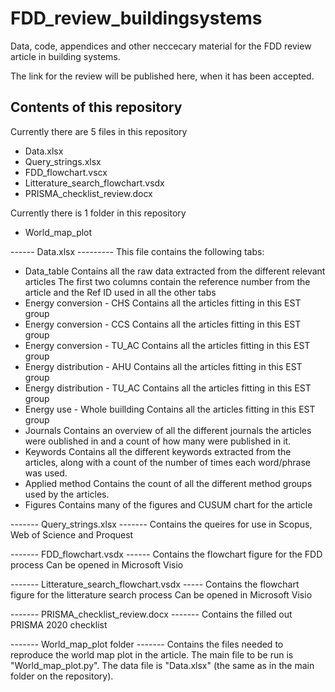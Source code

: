 # FDD_review_buildingsystems
Data, code, appendices and other neccecary material for the FDD review article in building systems.

The link for the review will be published here, when it has been accepted. 


## Contents of this repository
Currently there are 5 files in this repository
- Data.xlsx
- Query_strings.xlsx
- FDD_flowchart.vscx
- Litterature_search_flowchart.vsdx
- PRISMA_checklist_review.docx

Currently there is 1 folder in this repository
- World_map_plot

------ Data.xlsx ---------
This file contains the following tabs:
- Data_table
    Contains all the raw data extracted from the different relevant articles
    The first two columns contain the reference number from the article and the Ref ID used in all the other tabs
- Energy conversion - CHS
    Contains all the articles fitting in this EST group
- Energy conversion - CCS
    Contains all the articles fitting in this EST group
- Energy conversion - TU_AC
    Contains all the articles fitting in this EST group
- Energy distribution - AHU
    Contains all the articles fitting in this EST group
- Energy distribution - TU_AC
    Contains all the articles fitting in this EST group
- Energy use - Whole buillding
    Contains all the articles fitting in this EST group
- Journals
    Contains an overview of all the different journals the articles were oublished in and a count of how many were published in it.
- Keywords
    Contains all the different keywords extracted from the articles, along with a count of the number of times each word/phrase was used.
- Applied method
    Contains the count of all the different method groups used by the articles.
- Figures
    Contains many of the figures and CUSUM chart for the article

------- Query_strings.xlsx -------
Contains the queires for use in Scopus, Web of Science and Proquest

------- FDD_flowchart.vsdx ------
Contains the flowchart figure for the FDD process
Can be opened in Microsoft Visio

------- Litterature_search_flowchart.vsdx -----
Contains the flowchart figure for the litterature search process
Can be opened in Microsoft Visio

------- PRISMA_checklist_review.docx -------
Contains the filled out PRISMA 2020 checklist


------- World_map_plot folder -------
Contains the files needed to reproduce the world map plot in the article.
The main file to be run is "World_map_plot.py".
The data file is "Data.xlsx" (the same as in the main folder on the repository).




